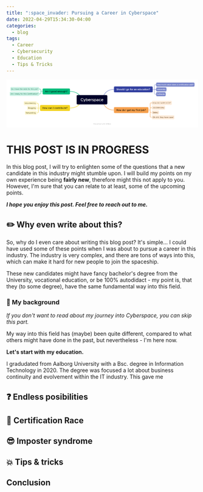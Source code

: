 ```yaml
---
title: ":space_invader: Pursuing a Career in Cyberspace"
date: 2022-04-29T15:34:30-04:00
categories:
  - blog
tags:
  - Career
  - Cybersecurity
  - Education
  - Tips & Tricks
---
```

<img src="/assets/images/Cyberspace.png">

# THIS POST IS IN PROGRESS

In this blog post, I will try to enlighten some of the questions that a new candidate in this industry might stumble upon. I will build my points on my own experience being **fairly new**, therefore might this not apply to you. However, I'm sure that you can relate to at least, some of the upcoming points. 

***I hope you enjoy this post. Feel free to reach out to me.***

## :pencil2: Why even write about this?


So, why do I even care about writing this blog post? It's simple... I could have used some of these points when I was about to pursue a career in this industry. The industry is very complex, and there are tons of ways into this, which can make it hard for new people to join the spaceship. 

These new candidates might have fancy bachelor's degree from the University, vocational education, or be 100% autodidact - my point is, that they (to some degree), have the same fundamental way into this field.  


### :raising_hand: My background
*If you don't want to read about my journey into Cyberspace, you can skip this part.* 

My way into this field has (maybe) been quite different, compared to what others might have done in the past, but nevertheless - I'm here now. 

**Let's start with my education.**

I gradudated from Aalborg University with a Bsc. degree in Information Technology in 2020. The degree was focused a lot about business continuity and evolvement within the IT industry. This gave me 



## :question: Endless posibilities


## :running: Certification Race


## :sunglasses: Imposter syndrome


## :collision: Tips & tricks

## Conclusion